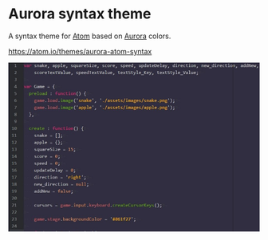 # Aurora syntax theme

A syntax theme for [Atom](https://atom.io) based on [Aurora](https://en.wikipedia.org/wiki/Aurora) colors.

https://atom.io/themes/aurora-atom-syntax

![A screenshot of your theme](https://raw.githubusercontent.com/amitmerchant1990/aurora-syntax/master/aurora-syntax.JPG)
